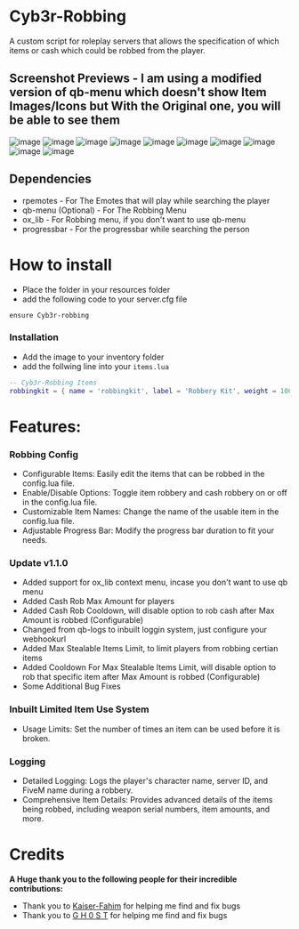 # Cyb3r-Robbing
A custom script for roleplay servers that allows the specification of which items or cash which could be robbed from the player.

## Screenshot Previews - I am using a modified version of qb-menu which doesn't show Item Images/Icons but With the Original one, you will be able to see them
![image](https://media.discordapp.net/attachments/1213222011170717706/1252421091125891163/Screenshot_430.png?ex=66722788&is=6670d608&hm=9b137ce95220e5717428bbcb63d1313824da4bf0aeff14e658e81b404845aba8&=&format=webp&quality=lossless&width=1193&height=671)
![image](https://media.discordapp.net/attachments/1213222011170717706/1252421092065284177/Screenshot_431.png?ex=66722789&is=6670d609&hm=76439cda76b50a64e43ccc58f3c6a899a2518462fc0d2de98c239ebce477f144&=&format=webp&quality=lossless&width=1193&height=671)
![image](https://cdn.discordapp.com/attachments/1213222011170717706/1252421092744892497/Screenshot_432.png?ex=66722789&is=6670d609&hm=fc81f8a2cb808f77b92c2aa583a725d6f907b30d9020bdf8e408174b8f0fabc8&)
![image](https://cdn.discordapp.com/attachments/1213222011170717706/1252421095139709010/Screenshot_433.png?ex=66722789&is=6670d609&hm=57123299f03180b7b4a2075c79252862534e72fe1acc708fd99e3374e4ffc285&)
![image](https://cdn.discordapp.com/attachments/1213222011170717706/1253423768706093078/Screenshot_443.png?ex=6675cd59&is=66747bd9&hm=f95804f59dddc39a3c68f245b03897e0c34581527047756505add136b9606b86&)
![image](https://cdn.discordapp.com/attachments/1213222011170717706/1253423770329288835/Screenshot_445.png?ex=6675cd5a&is=66747bda&hm=0bdf51d95dbfbcf65a981c53a05dd00ab22e8ed0ccf829129a7579a0c3e9599e&)
![image](https://cdn.discordapp.com/attachments/1213222011170717706/1253423769423188081/Screenshot_444.png?ex=6675cd5a&is=66747bda&hm=a0534f5567132d8444c39fdda8005ed6cc21dacd9ccd7378cfe2c3179d69c073&)
![image](https://cdn.discordapp.com/attachments/1213222011170717706/1253423770954109041/Screenshot_446.png?ex=6675cd5a&is=66747bda&hm=b580147ce224c811ced09aee834b0e97f2d3edb561883a0189232fea5b6c894c&)
![image](https://cdn.discordapp.com/attachments/1213222011170717706/1252424125792649276/image.png?ex=66722a5c&is=6670d8dc&hm=fe2a341afffd4582cadf3685727717769d5c0de389d1a4625724944c13ce1fec&)
![image](https://cdn.discordapp.com/attachments/1213222011170717706/1252424329568849982/image.png?ex=66722a8d&is=6670d90d&hm=8a023528bcdc3963264252ff34c89ab5b28914db3d2b3897106400f5600b1e5c&)

## Dependencies
- rpemotes - For The Emotes that will play while searching the player
- qb-menu (Optional) - For The Robbing Menu
- ox_lib - For Robbing menu, if you don't want to use qb-menu
- progressbar - For the progressbar while searching the person

# How to install

- Place the folder in your resources folder
- add the following code to your server.cfg file

```
ensure Cyb3r-robbing
```
### Installation

- Add the image to your inventory folder
- add the follwing line into your `items.lua`

```lua
-- Cyb3r-Robbing Items
robbingkit = { name = 'robbingkit', label = 'Robbery Kit', weight = 1000, type = 'item', image = 'robbingkit.png', unique = true, useable = true, shouldClose = true, description = 'A Robbery Kit that can be used to search people' },
```

# Features:
### Robbing Config
- Configurable Items: Easily edit the items that can be robbed in the config.lua file.
- Enable/Disable Options: Toggle item robbery and cash robbery on or off in the config.lua file.
- Customizable Item Names: Change the name of the usable item in the config.lua file.
- Adjustable Progress Bar: Modify the progress bar duration to fit your needs.

### Update v1.1.0
- Added support for ox_lib context menu, incase you don't want to use qb menu
- Added Cash Rob Max Amount for players
- Added Cash Rob Cooldown, will disable option to rob cash after Max Amount is robbed (Configurable)
- Changed from qb-logs to inbuilt loggin system, just configure your webhookurl
- Added Max Stealable Items Limit, to limit players from robbing certian items 
- Added Cooldown For Max Stealable Items Limit, will disable option to rob that specific item after Max Amount is robbed (Configurable)
- Some Additional Bug Fixes

### Inbuilt Limited Item Use System
- Usage Limits: Set the number of times an item can be used before it is broken.

### Logging
- Detailed Logging: Logs the player's character name, server ID, and FiveM name during a robbery.
- Comprehensive Item Details: Provides advanced details of the items being robbed, including weapon serial numbers, item amounts, and more.

# Credits

**A Huge thank you to the following people for their incredible contributions:**
- Thank you to [Kaiser-Fahim](https://github.com/KaiserFahim) for helping me find and fix bugs
- Thank you to [G H 0 S T](https://github.com/NoT-Gh0sT) for helping me find and fix bugs